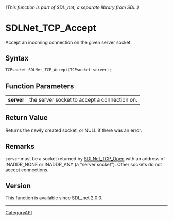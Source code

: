 ###### (This function is part of SDL_net, a separate library from SDL.)
# SDLNet_TCP_Accept

Accept an incoming connection on the given server socket.

## Syntax

```c
TCPsocket SDLNet_TCP_Accept(TCPsocket server);

```

## Function Parameters

|                |                                              |
| -------------- | -------------------------------------------- |
| **server**     | the server socket to accept a connection on. |

## Return Value

Returns the newly created socket, or NULL if there was an error.

## Remarks

`server` must be a socket returned by [SDLNet_TCP_Open](SDLNet_TCP_Open.md)
with an address of INADDR_NONE or INADDR_ANY (a "server socket"). Other
sockets do not accept connections.

## Version

This function is available since SDL_net 2.0.0.

----
[CategoryAPI](CategoryAPI.md)
